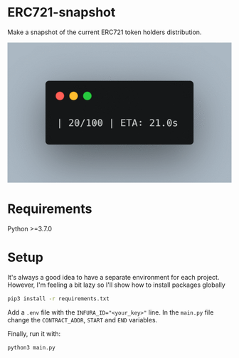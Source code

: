 # ERC721-snapshot
Make a snapshot of the current ERC721 token holders distribution.

![Demo gif](https://github.com/0xApeToshi/ERC721-snapshot/blob/main/demo.gif)

# Requirements
Python >=3.7.0

# Setup
It's always a good idea to have a separate environment for each project.
However, I'm feeling a bit lazy so I'll show how to install packages globally

```bash
pip3 install -r requirements.txt
```

Add a `.env` file with the `INFURA_ID="<your_key>"` line.
In the `main.py` file change the `CONTRACT_ADDR`, `START` and `END` variables.

Finally, run it with:

```bash
python3 main.py
```
